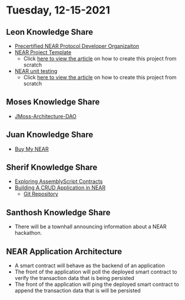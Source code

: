 # Tuesday, 12-15-2021

## Leon Knowledge Share
* [Precertified NEAR Protocol Developer Organizaiton](https://github.com/Precertified-NEAR-Protocol-Developer/jekyll.precertified-sessions)
* [NEAR Project Template](https://github.com/Precertified-NEAR-Protocol-Developer/near.projecttemplate)
    * Click [here to view the article](https://curriculeon.github.io/Curriculeon/lectures/blockchain/near/my-first-project/content.html) on how to create this project from scratch
* [NEAR unit testing](https://github.com/Precertified-NEAR-Protocol-Developer/near.my-first-unittest)
    * Click [here to view the article](https://curriculeon.github.io/Curriculeon/lectures/blockchain/near/unittest/content.html) on how to create this project from scratch

## Moses Knowledge Share
* [JMoss-Architecture-DAO](https://github.com/JMoss-Architecture-DAO/README)


## Juan Knowledge Share
* [Buy My NEAR](https://slides.com/juandavidnicholls/buy-me-near/)

## Sherif Knowledge Share
* [Exploring AssemblyScript Contracts](https://github.com/near-examples/workshop--exploring-assemblyscript-contracts)
* [Building A CRUD Application in NEAR](https://slides.com/juandavidnicholls/buy-me-near/)
    * [Git Repository](https://github.com/near-examples/crud-tutorial/)

## Santhosh Knowledge Share
* There will be a townhall announcing information about a NEAR hackathon.


## NEAR Application Architecture
* A smart contract will behave as the backend of an application
* The front of the application will poll the deployed smart contract to verify the transaction data that is being persisted
* The front of the application will ping the deployed smart contract to append the transaction data that is will be persisted